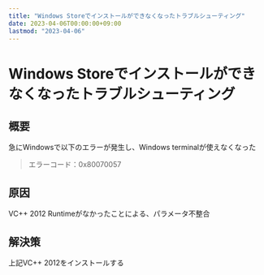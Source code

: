 ```yaml
---
title: "Windows Storeでインストールができなくなったトラブルシューティング"
date: 2023-04-06T00:00:00+09:00
lastmod: "2023-04-06"
---
```

# Windows Storeでインストールができなくなったトラブルシューティング

## 概要

急にWindowsで以下のエラーが発生し、Windows terminalが使えなくなった
> エラーコード：0x80070057

## 原因

VC++ 2012 Runtimeがなかったことによる、パラメータ不整合

## 解決策

上記VC++ 2012をインストールする
